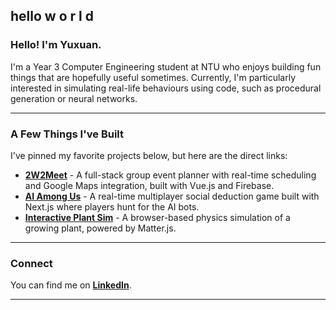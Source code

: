 ## hello w o     r     l         d

### Hello! I'm Yuxuan.

I'm a Year 3 Computer Engineering student at NTU who enjoys building fun things that are hopefully useful sometimes. Currently, I'm particularly interested in simulating real-life behaviours using code, such as procedural generation or neural networks.

---

### A Few Things I've Built

I've pinned my favorite projects below, but here are the direct links:

- **[2W2Meet](https://github.com/YellowO2/2w2meet)** - A full-stack group event planner with real-time scheduling and Google Maps integration, built with Vue.js and Firebase.
- **[AI Among Us](https://github.com/YellowO2/ai-among-us)** - A real-time multiplayer social deduction game built with Next.js where players hunt for the AI bots.
- **[Interactive Plant Sim](https://github.com/YellowO2/janky-plant-sim)** - A browser-based physics simulation of a growing plant, powered by Matter.js.

---

### Connect

You can find me on **[LinkedIn](https://www.linkedin.com/in/huang-yuxuan/)**.

---
<!-- 
Feel free to add a personal touch here!
Maybe something like:

🌱 Currently exploring: [A new tech or topic, e.g., "Cloud deployment with AWS" or "3D rendering with Three.js"]
-->
